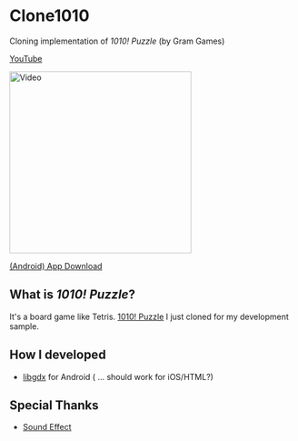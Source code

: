 # Clone1010
Cloning implementation of *1010! Puzzle* (by Gram Games)

[YouTube](https://youtu.be/_bCGqbElXwQ)

<img src="https://raw.github.com/wiki/masayukitanaka/Clone1010/images/clone1010.gif" alt="Video" width="320"/>

[(Android) App Download](https://raw.github.com/wiki/masayukitanaka/Clone1010/images/android-debug.apk)

## What is *1010! Puzzle*?

It's a board game like Tetris. 
[1010! Puzzle](https://play.google.com/store/apps/details?id=com.gramgames.tenten)
I just cloned for my development sample.

## How I developed
- [libgdx](http://libgdx.badlogicgames.com/) for Android ( ... should work for iOS/HTML?)

## Special Thanks
- [Sound Effect](http://soundbible.com/)

